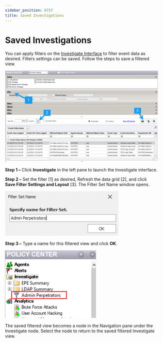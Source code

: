 ```yaml
---
sidebar_position: 6757
title: Saved Investigations
---
```


# Saved Investigations

You can apply filters on the [Investigate Interface](Overview "Investigate Interface") to filter event data as desired. Filters settings can be saved. Follow the steps to save a filtered view.

![Investigate Interface - Save a Filtered View](../../../../../../static/images/ThreatPrevention_7.5/Content/Resources/Images/ThreatPrevention/Investigate/SaveView.png "Investigate Interface - Save a Filtered View")

**Step 1 –** Click **Investigate** in the left pane to launch the Investigate interface.

**Step 2 –** Set the filter [1] as desired, Refresh the data grid [2], and click **Save Filter Settings and Layout** [3]. The Filter Set Name window opens.

![Filter Set Name window](../../../../../../static/images/ThreatPrevention_7.5/Content/Resources/Images/ThreatPrevention/Investigate/FilterSetName.png "Filter Set Name window")

**Step 3 –** Type a name for this filtered view and click **OK**.

![Saved filter view in the navigation pane](../../../../../../static/images/ThreatPrevention_7.5/Content/Resources/Images/ThreatPrevention/Investigate/SavedView.png "Saved filter view in the navigation pane")

The saved filtered view becomes a node in the Navigation pane under the Investigate node. Select the node to return to the saved filtered Investigate view.